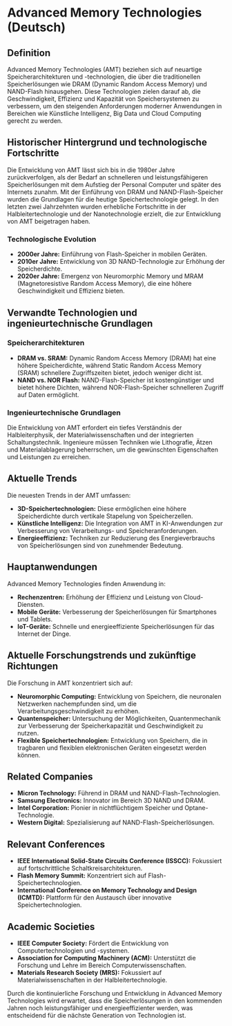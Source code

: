 # Advanced Memory Technologies (Deutsch)

## Definition

Advanced Memory Technologies (AMT) beziehen sich auf neuartige Speicherarchitekturen und -technologien, die über die traditionellen Speicherlösungen wie DRAM (Dynamic Random Access Memory) und NAND-Flash hinausgehen. Diese Technologien zielen darauf ab, die Geschwindigkeit, Effizienz und Kapazität von Speichersystemen zu verbessern, um den steigenden Anforderungen moderner Anwendungen in Bereichen wie Künstliche Intelligenz, Big Data und Cloud Computing gerecht zu werden.

## Historischer Hintergrund und technologische Fortschritte

Die Entwicklung von AMT lässt sich bis in die 1980er Jahre zurückverfolgen, als der Bedarf an schnelleren und leistungsfähigeren Speicherlösungen mit dem Aufstieg der Personal Computer und später des Internets zunahm. Mit der Einführung von DRAM und NAND-Flash-Speicher wurden die Grundlagen für die heutige Speichertechnologie gelegt. In den letzten zwei Jahrzehnten wurden erhebliche Fortschritte in der Halbleitertechnologie und der Nanotechnologie erzielt, die zur Entwicklung von AMT beigetragen haben.

### Technologische Evolution

- **2000er Jahre:** Einführung von Flash-Speicher in mobilen Geräten.
- **2010er Jahre:** Entwicklung von 3D NAND-Technologie zur Erhöhung der Speicherdichte.
- **2020er Jahre:** Emergenz von Neuromorphic Memory und MRAM (Magnetoresistive Random Access Memory), die eine höhere Geschwindigkeit und Effizienz bieten.

## Verwandte Technologien und ingenieurtechnische Grundlagen

### Speicherarchitekturen

- **DRAM vs. SRAM:** Dynamic Random Access Memory (DRAM) hat eine höhere Speicherdichte, während Static Random Access Memory (SRAM) schnellere Zugriffszeiten bietet, jedoch weniger dicht ist.
- **NAND vs. NOR Flash:** NAND-Flash-Speicher ist kostengünstiger und bietet höhere Dichten, während NOR-Flash-Speicher schnelleren Zugriff auf Daten ermöglicht.

### Ingenieurtechnische Grundlagen

Die Entwicklung von AMT erfordert ein tiefes Verständnis der Halbleiterphysik, der Materialwissenschaften und der integrierten Schaltungstechnik. Ingenieure müssen Techniken wie Lithografie, Ätzen und Materialablagerung beherrschen, um die gewünschten Eigenschaften und Leistungen zu erreichen.

## Aktuelle Trends

Die neuesten Trends in der AMT umfassen:

- **3D-Speichertechnologien:** Diese ermöglichen eine höhere Speicherdichte durch vertikale Stapelung von Speicherzellen.
- **Künstliche Intelligenz:** Die Integration von AMT in KI-Anwendungen zur Verbesserung von Verarbeitungs- und Speicheranforderungen.
- **Energieeffizienz:** Techniken zur Reduzierung des Energieverbrauchs von Speicherlösungen sind von zunehmender Bedeutung.

## Hauptanwendungen

Advanced Memory Technologies finden Anwendung in:

- **Rechenzentren:** Erhöhung der Effizienz und Leistung von Cloud-Diensten.
- **Mobile Geräte:** Verbesserung der Speicherlösungen für Smartphones und Tablets.
- **IoT-Geräte:** Schnelle und energieeffiziente Speicherlösungen für das Internet der Dinge.

## Aktuelle Forschungstrends und zukünftige Richtungen

Die Forschung in AMT konzentriert sich auf:

- **Neuromorphic Computing:** Entwicklung von Speichern, die neuronalen Netzwerken nachempfunden sind, um die Verarbeitungsgeschwindigkeit zu erhöhen.
- **Quantenspeicher:** Untersuchung der Möglichkeiten, Quantenmechanik zur Verbesserung der Speicherkapazität und Geschwindigkeit zu nutzen.
- **Flexible Speichertechnologien:** Entwicklung von Speichern, die in tragbaren und flexiblen elektronischen Geräten eingesetzt werden können.

## Related Companies

- **Micron Technology:** Führend in DRAM und NAND-Flash-Technologien.
- **Samsung Electronics:** Innovator im Bereich 3D NAND und DRAM.
- **Intel Corporation:** Pionier in nichtflüchtigem Speicher und Optane-Technologie.
- **Western Digital:** Spezialisierung auf NAND-Flash-Speicherlösungen.

## Relevant Conferences

- **IEEE International Solid-State Circuits Conference (ISSCC):** Fokussiert auf fortschrittliche Schaltkreisarchitekturen.
- **Flash Memory Summit:** Konzentriert sich auf Flash-Speichertechnologien.
- **International Conference on Memory Technology and Design (ICMTD):** Plattform für den Austausch über innovative Speichertechnologien.

## Academic Societies

- **IEEE Computer Society:** Fördert die Entwicklung von Computertechnologien und -systemen.
- **Association for Computing Machinery (ACM):** Unterstützt die Forschung und Lehre im Bereich Computerwissenschaften.
- **Materials Research Society (MRS):** Fokussiert auf Materialwissenschaften in der Halbleitertechnologie.

Durch die kontinuierliche Forschung und Entwicklung in Advanced Memory Technologies wird erwartet, dass die Speicherlösungen in den kommenden Jahren noch leistungsfähiger und energieeffizienter werden, was entscheidend für die nächste Generation von Technologien ist.